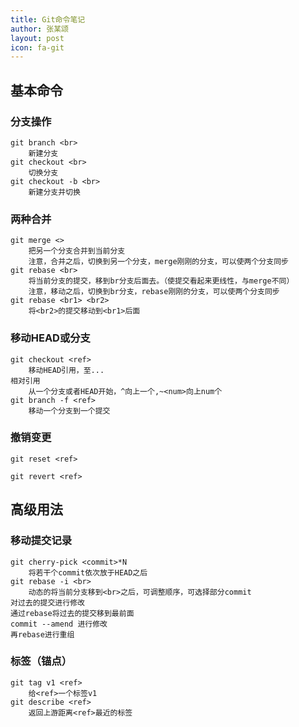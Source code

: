 ```yaml
---
title: Git命令笔记
author: 张某颂
layout: post
icon: fa-git
---
```


## 基本命令

### 分支操作

```
git branch <br>
    新建分支
git checkout <br>
    切换分支
git checkout -b <br>
    新建分支并切换
```

### 两种合并

```
git merge <>
    把另一个分支合并到当前分支
    注意，合并之后，切换到另一个分支，merge刚刚的分支，可以使两个分支同步
git rebase <br>
    将当前分支的提交，移到br分支后面去。（使提交看起来更线性，与merge不同）
    注意，移动之后，切换到br分支，rebase刚刚的分支，可以使两个分支同步
git rebase <br1> <br2>
    将<br2>的提交移动到<br1>后面
```

### 移动HEAD或分支

```
git checkout <ref>
    移动HEAD引用，至...
相对引用
    从一个分支或者HEAD开始，^向上一个,~<num>向上num个
git branch -f <ref>
    移动一个分支到一个提交
```

### 撤销变更

```
git reset <ref>

git revert <ref>
```

## 高级用法

### 移动提交记录

```
git cherry-pick <commit>*N
    将若干个commit依次放于HEAD之后
git rebase -i <br>
    动态的将当前分支移到<br>之后，可调整顺序，可选择部分commit
对过去的提交进行修改
通过rebase将过去的提交移到最前面
commit --amend 进行修改
再rebase进行重组
```

### 标签（锚点）


```
git tag v1 <ref>
    给<ref>一个标签v1
git describe <ref>
    返回上游距离<ref>最近的标签
```
